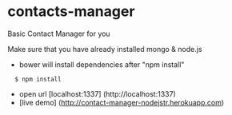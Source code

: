 contacts-manager
================

Basic Contact Manager for you

Make sure that you have already installed mongo & node.js

- bower will install dependencies after "npm install"

```
  $ npm install
```

* open url [localhost:1337] (http://localhost:1337)
* [live demo] (http://contact-manager-nodejstr.herokuapp.com)
